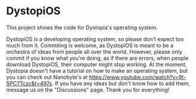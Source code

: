 # DystopiOS
This project shows the code for Dystopia's operating system.

DystopiOS is a developing operating system, so please don't expect too much from it.
Commiting is welcome, as DystopiOS is meant to be a orchestra of ideas from people all over the world. However, please only commit if you know what you're doing, as if there are errors, when people download DystopiOS, their computer might stop working.
At the moment, Dystopia doesn't have a tutorial on how to make an operating system, but you can check out Nanobyte's at https://www.youtube.com/watch?v=9t-SPC7Tczc&t=497s.
If you have any ideas but don't know how to add them, message us on the "Discussions" page.
Thank you for everything!
